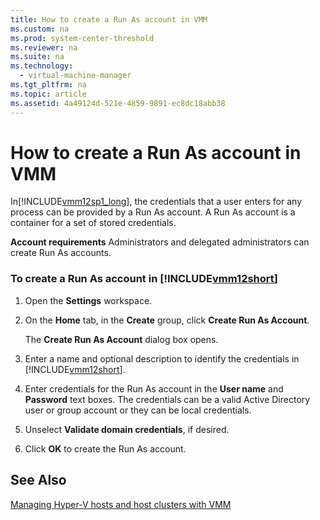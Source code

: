 ```yaml
---
title: How to create a Run As account in VMM
ms.custom: na
ms.prod: system-center-threshold
ms.reviewer: na
ms.suite: na
ms.technology: 
  - virtual-machine-manager
ms.tgt_pltfrm: na
ms.topic: article
ms.assetid: 4a49124d-521e-4859-9891-ec8dc18abb38
---
```

# How to create a Run As account in VMM
In[!INCLUDE[vmm12sp1_long](../Token/vmm12sp1_long_md.md)], the credentials that a user enters for any process can be provided by a Run As account. A Run As account is a container for a set of stored credentials.

**Account requirements** Administrators and delegated administrators can create Run As accounts.

### To create a Run As account in [!INCLUDE[vmm12short](../Token/vmm12short_md.md)]

1.  Open the **Settings** workspace.

2.  On the **Home** tab, in the **Create** group, click **Create Run As Account**.

    The **Create Run As Account** dialog box opens.

3.  Enter a name and optional description to identify the credentials in [!INCLUDE[vmm12short](../Token/vmm12short_md.md)].

4.  Enter credentials for the Run As account in the **User name** and **Password** text boxes. The credentials can be a valid Active Directory user or group account or they can be local credentials.

5.  Unselect **Validate domain credentials**, if desired.

6.  Click **OK** to create the Run As account.

## See Also
[Managing Hyper-V hosts and host clusters with VMM](../Topic/Managing-Hyper-V-hosts-and-host-clusters-with-VMM.md)

